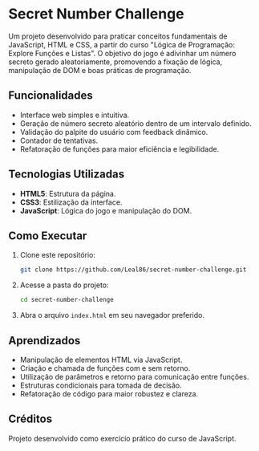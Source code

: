 # Secret Number Challenge

Um projeto desenvolvido para praticar conceitos fundamentais de JavaScript, HTML e CSS, a partir do curso "Lógica de Programação: Explore Funções e Listas". O objetivo do jogo é adivinhar um número secreto gerado aleatoriamente, promovendo a fixação de lógica, manipulação de DOM e boas práticas de programação.

## Funcionalidades

- Interface web simples e intuitiva.
- Geração de número secreto aleatório dentro de um intervalo definido.
- Validação do palpite do usuário com feedback dinâmico.
- Contador de tentativas.
- Refatoração de funções para maior eficiência e legibilidade.

## Tecnologias Utilizadas

- **HTML5**: Estrutura da página.
- **CSS3**: Estilização da interface.
- **JavaScript**: Lógica do jogo e manipulação do DOM.

## Como Executar

1. Clone este repositório:
   ```bash
   git clone https://github.com/Leal86/secret-number-challenge.git
   ```
2. Acesse a pasta do projeto:
   ```bash
   cd secret-number-challenge
   ```
3. Abra o arquivo `index.html` em seu navegador preferido.

## Aprendizados

- Manipulação de elementos HTML via JavaScript.
- Criação e chamada de funções com e sem retorno.
- Utilização de parâmetros e retorno para comunicação entre funções.
- Estruturas condicionais para tomada de decisão.
- Refatoração de código para maior robustez e clareza.

## Créditos

Projeto desenvolvido como exercício prático do curso de JavaScript.

